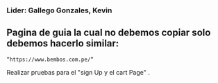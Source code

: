 ### Lider: Gallego Gonzales, Kevin

## Pagina de guia la cual no debemos copiar solo debemos hacerlo similar:
```
“https://www.bembos.com.pe/“
``` 

Realizar pruebas para el "sign Up y el cart Page" .